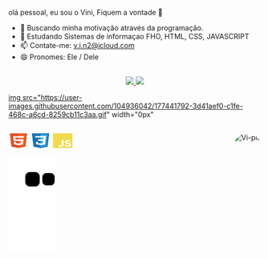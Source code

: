 olá pessoal, eu sou o Vini, Fiquem a vontade 👋

- 🔭 Buscando minha motivação através da programação.
- 🌱 Estudando Sistemas de informaçao FHO, HTML, CSS, JAVASCRIPT
- 📫 Contate-me: v.i.n2@icloud.com
- 😄 Pronomes: Ele / Dele
<br><br>
<div align="center">
  <a href="https://github.com/Relapso">
  <img height="130em" src="https://github-readme-stats.vercel.app/api?username=Relapso&show_icons=true&theme=dracula&include_all_commits=true&count_private=true"/>
  <img height="130em" src="https://github-readme-stats.vercel.app/api/top-langs/?username=Relapso&layout=compact&langs_count=7&theme=dracula"/>
</div>
  
 img src="https://user-images.githubusercontent.com/104936042/177441792-3d41aef0-c1fe-468c-a6cd-8259cb11c3aa.gif" width="0px" 

  ##
  
<div>
   <img align="center" alt="Vi-HTML" height="30" width="40" src="https://raw.githubusercontent.com/devicons/devicon/master/icons/html5/html5-original.svg">
   <img align="center" alt="Vi-CSS" height="30" width="40" src="https://raw.githubusercontent.com/devicons/devicon/master/icons/css3/css3-original.svg">
   <img align="center" alt="Vi-Js" height="30" width="40" src="https://raw.githubusercontent.com/devicons/devicon/master/icons/javascript/javascript-plain.svg">
   <img align="right" alt="Vi-pic" height="150" style="border-radius:50px;" src="https://c.tenor.com/6aNDWPF18CkAAAAC/star-tamtl%C4%B1.gif">
</div>
<div>
   
 ![Snake animation](https://github.com/Relapso/Relapso/blob/output/github-contribution-grid-snake.svg)
  
 </div>

  
  
 
  
  
